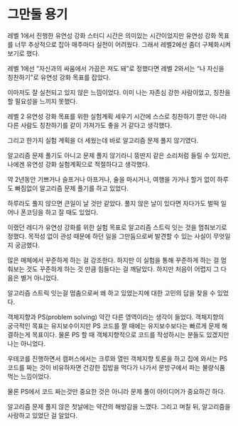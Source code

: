 # 그만둘 용기

레벨 1에서 진행한 유연성 강화 스터디 시간은 의미있는 시간이었지만 유연성 강화 목표를 너무 추상적으로 잡아 매주마다 실천이 어려웠다. 그래서 레벨2에선 좀더 구체화시켜보기로 했다. 

레벨 1에선 “자신과의 싸움에서 가끔은 져도 돼”로 정했다면 레벨 2와서는 “나 자신을 칭찬하기”로 유연성 강화 목표를 잡았다. 

이마저도 잘 실천되고 있지 않은 느낌이었다. 이미 나는 자존심 강한 사람이었고, 칭찬을 할 필요성을 느끼지 못했다. 

레벨 2 유연성 강화 목표를 위한 실험계획 세우기 시간에 스스로 칭찬하기 뿐만 아니라 다른 사람도 칭찬하기를 같이 가져가도 좋을 거 같다고 생각했다. 

그리고 한가지 실험 계획을 더 세웠는데 바로 알고리즘 문제 풀지 않기였다.

알고리즘 문제 풀기도 아니고 문제 풀지 않기라니 뚱딴지 같은 소리처럼 들릴 수 있지만, 나에겐 유연성 강화 실험계획으로 적절하다고 생각했다. 

약 2년동안 기쁘거나 슬프거나 아프거나, 술을 마시거나, 여행을 가거나 할거 없이 하루도 빠짐없이 알고리즘 문제 풀기를 하고 있었다.

하루라도 풀지 않으면 큰일이 날 것만 같았다. 풀지 않은 날이 있다면 자다가도 벌떡 일어나 폰코딩을 하고 잘 때도 있었다. 

이랬던 레디가 유연성 강화를 위한 실험 목표로 알고리즘 스트릭 잇는 것을 멈춰보기로 정했다. 목적성 없이 관성 때문에 하던 일을 그만둠으로써 발견할 수 있는 사실이 무엇일지 궁금했다. 

많은 매체에서 꾸준하게 하는 걸 강조한다. 하지만 이 실험을 통해 꾸준하게 하는 걸 멈춰보는 것도 꾸준하게 하는 것 만큼 힘들다는 걸 깨달았다. 하지만 처음이 어렵지 그 다음은 별거 아니었다. 

알고리즘 스트릭 잇는걸 멈춤으로써 왜 하고 있었는지에 대한 고민의 답을 찾을 수 있었다. 

객체지향과 PS(problem solving) 약간 다른 영역이라는 생각이 들었다. 객체지향의 궁극적인 목표는 유지보수이지만 PS 코드를 짤 때에는 유지보수보다는 빠르게 문제 해결하는게 목표이다. 물론 PS 할 때 객체지향적으로 코드를 작성하시는 분들도 있겠지만 나는 아니었다. 

우테코를 진행하면서 캠퍼스에서는 크루와 열띤 객체지향 토론을 하고 집에 와서는 PS 코드를 짜는 것이 비유하자면 건강한 집밥을 먹다가 나가서 문방구에서 파는 불량식품 먹는 느낌이었다. 

물론 PS에서 코드 짜는것만 중요한 것은 아니라 문제 풀이 아이디어가 중요하긴 하다. 

알고리즘 문제 풀지 않은 첫날에는 약간의 해방감을 느꼈다. 그리고 며칠 뒤, 알고리즘을 사랑하고 있었단 걸 알았다.
